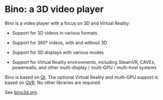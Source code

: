 # Bino: a 3D video player

Bino is a video player with a focus on 3D and Virtual Reality:

- Support for 3D videos in various formats

- Support for 360° videos, with and without 3D

- Support for 3D displays with various modes

- Support for Virtual Reality environments, including SteamVR, CAVEs,
  powerwalls, and other multi-display / multi-GPU / multi-host systems

Bino is based on [Qt](https://www.qt.io/). The optional Virtual Reality
and multi-GPU support is based on [QVR](https://marlam.de/qvr/). No other
libraries are required.

See [bino3d.org](https://bino3d.org/).
